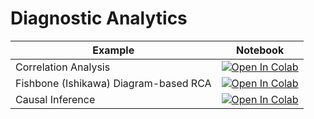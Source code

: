 
#  Diagnostic Analytics

| Example  | Notebook  |
|---|---|
| Correlation Analysis | [![Open In Colab](https://colab.research.google.com/assets/colab-badge.svg)](https://colab.research.google.com/github/Dr-AlaaKhamis/ISE518/blob/main/9_Diagnostic_analytics/Correlation_Analysis.ipynb) |
| Fishbone (Ishikawa) Diagram-based RCA  | [![Open In Colab](https://colab.research.google.com/assets/colab-badge.svg)](https://colab.research.google.com/github/Dr-AlaaKhamis/ISE518/blob/main/9_Diagnostic_analytics/Fishbone_Ishikawa_RCA.ipynb) |
| Causal Inference | [![Open In Colab](https://colab.research.google.com/assets/colab-badge.svg)](https://colab.research.google.com/github/Dr-AlaaKhamis/ISE518/blob/main/9_Diagnostic_analytics/Causal_inference.ipynb) |